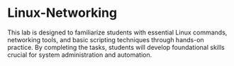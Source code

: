 # Linux-Networking
This lab is designed to familiarize students with essential Linux commands, networking tools, and basic scripting techniques through hands-on practice. By completing the tasks, students will develop foundational skills crucial for system administration and automation.
